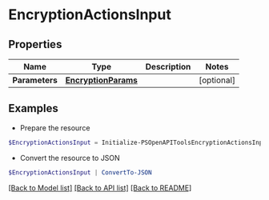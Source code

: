 # EncryptionActionsInput
## Properties

Name | Type | Description | Notes
------------ | ------------- | ------------- | -------------
**Parameters** | [**EncryptionParams**](EncryptionParams.md) |  | [optional] 

## Examples

- Prepare the resource
```powershell
$EncryptionActionsInput = Initialize-PSOpenAPIToolsEncryptionActionsInput  -Parameters null
```

- Convert the resource to JSON
```powershell
$EncryptionActionsInput | ConvertTo-JSON
```

[[Back to Model list]](../README.md#documentation-for-models) [[Back to API list]](../README.md#documentation-for-api-endpoints) [[Back to README]](../README.md)

